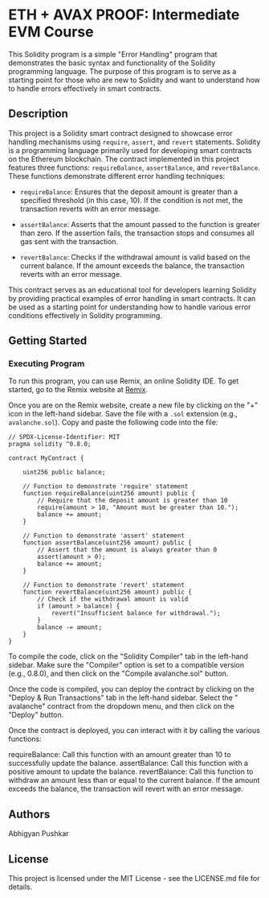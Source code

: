 # ETH + AVAX PROOF: Intermediate EVM Course

This Solidity program is a simple "Error Handling" program that demonstrates the basic syntax and functionality of the Solidity programming language. The purpose of this program is to serve as a starting point for those who are new to Solidity and want to understand how to handle errors effectively in smart contracts.

## Description
This project is a Solidity smart contract designed to showcase error handling mechanisms using `require`, `assert`, and `revert` statements. Solidity is a programming language primarily used for developing smart contracts on the Ethereum blockchain. The contract implemented in this project features three functions: `requireBalance`, `assertBalance`, and `revertBalance`. These functions demonstrate different error handling techniques:

- `requireBalance`: Ensures that the deposit amount is greater than a specified threshold (in this case, 10). If the condition is not met, the transaction reverts with an error message.

- `assertBalance`: Asserts that the amount passed to the function is greater than zero. If the assertion fails, the transaction stops and consumes all gas sent with the transaction.

- `revertBalance`: Checks if the withdrawal amount is valid based on the current balance. If the amount exceeds the balance, the transaction reverts with an error message.

This contract serves as an educational tool for developers learning Solidity by providing practical examples of error handling in smart contracts. It can be used as a starting point for understanding how to handle various error conditions effectively in Solidity programming.

## Getting Started

### Executing Program
To run this program, you can use Remix, an online Solidity IDE. To get started, go to the Remix website at [Remix](https://remix.ethereum.org/).

Once you are on the Remix website, create a new file by clicking on the "+" icon in the left-hand sidebar. Save the file with a `.sol` extension (e.g., `avalanche.sol`). Copy and paste the following code into the file:

```solidity
// SPDX-License-Identifier: MIT
pragma solidity ^0.8.0;

contract MyContract {
    
    uint256 public balance;
    
    // Function to demonstrate 'require' statement
    function requireBalance(uint256 amount) public {
        // Require that the deposit amount is greater than 10
        require(amount > 10, "Amount must be greater than 10.");
        balance += amount;
    }
    
    // Function to demonstrate 'assert' statement
    function assertBalance(uint256 amount) public {
        // Assert that the amount is always greater than 0
        assert(amount > 0);
        balance += amount;
    }
    
    // Function to demonstrate 'revert' statement
    function revertBalance(uint256 amount) public {
        // Check if the withdrawal amount is valid
        if (amount > balance) {
            revert("Insufficient balance for withdrawal.");
        }
        balance -= amount;
    }
}
```

To compile the code, click on the "Solidity Compiler" tab in the left-hand sidebar. Make sure the "Compiler" option is set to a compatible version (e.g., 0.8.0), and then click on the "Compile avalanche.sol" button.

Once the code is compiled, you can deploy the contract by clicking on the "Deploy & Run Transactions" tab in the left-hand sidebar. Select the " avalanche" contract from the dropdown menu, and then click on the "Deploy" button.

Once the contract is deployed, you can interact with it by calling the various functions:

requireBalance: Call this function with an amount greater than 10 to successfully update the balance.
assertBalance: Call this function with a positive amount to update the balance.
revertBalance: Call this function to withdraw an amount less than or equal to the current balance. If the amount exceeds the balance, the transaction will revert with an error message.

## Authors
Abhigyan Pushkar

## License
This project is licensed under the MIT License - see the LICENSE.md file for details.
